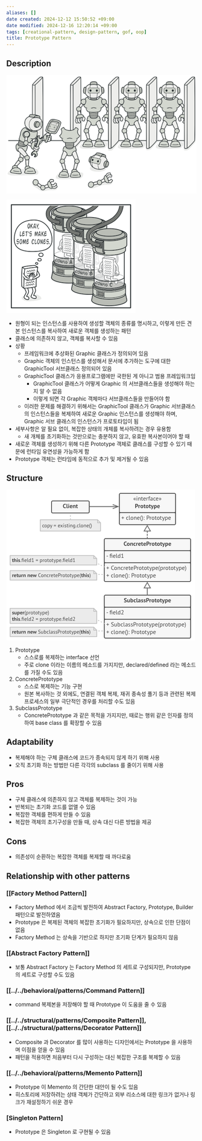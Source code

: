 ```yaml
---
aliases: []
date created: 2024-12-12 15:50:52 +09:00
date modified: 2024-12-16 12:20:14 +09:00
tags: [creational-pattern, design-pattern, gof, oop]
title: Prototype Pattern
---
```


## Description

![Untitled](../../../../../_assets/oop/Untitled%2037.png)

![Untitled](../../../../../_assets/oop/Untitled%2038.png)

- 원형이 되는 인스턴스를 사용하여 생성할 객체의 종류를 명시하고, 이렇게 만든 견본 인스턴스를 복사하여 새로운 객체를 생성하는 패턴
- 클래스에 의존하지 않고, 객체를 복사할 수 있음
- 상황
  - 프레임워크에 추상화된 Graphic 클래스가 정의되어 있음
  - Graphic 객체의 인스턴스를 생성해서 문서에 추가하는 도구에 대한 GraphicTool 서브클래스 정의되어 있음
  - GraphicTool 클래스가 응용프로그램에만 국한된 게 아니고 범용 프레임워크임
    - GraphicTool 클래스가 어떻게 Graphic 의 서브클래스들을 생성해야 하는지 알 수 없음
    - 이렇게 되면 각 Graphic 객체마다 서브클래스들을 만들어야 함
  - 이러한 문제를 해결하기 위해서는 GraphicTool 클래스가 Graphic 서브클래스의 인스턴스들을 복제하여 새로운 Graphic 인스턴스를 생성해야 하며, Graphic 서브 클래스의 인스턴스가 프로토타입이 됨
- 세부사항은 알 필요 없이, 복잡한 상태의 개체를 복사하려는 경우 유용함
  - 새 개체를 초기화하는 것만으로는 충분하지 않고, 유효한 복사본이어야 할 때
- 새로운 객체를 생성하기 위해 다른 Prototype 객체로 클래스를 구성할 수 있기 때문에 런타임 유연성을 가능하게 함
- Prototype 객체는 런타임에 동적으로 추가 및 제거될 수 있음

## Structure

![Untitled](../../../../../_assets/oop/Untitled%2039.png)

1. Prototype
   - 스스로를 복제하는 interface 선언
   - 주로 clone 이라는 이름의 메소드를 가지지만, declared/defined 라는 메소드를 가질 수도 있음
2. ConcretePrototype
   - 스스로 복제하는 기능 구현
   - 원본 복사하는 것 외에도, 연결된 객체 복제, 재귀 종속성 풀기 등과 관련된 복제 프로세스의 일부 극단적인 경우를 처리할 수도 있음
3. SubclassPrototype
   - ConcretePrototype 과 같은 목적을 가지지만, 때로는 행위 같은 인자를 정의하여 base class 를 확장할 수 있음

## Adaptability

- 복제해야 하는 구체 클래스에 코드가 종속되지 않게 하기 위해 사용
- 오직 초기화 하는 방법만 다른 각각의 subclass 를 줄이기 위해 사용

## Pros

- 구체 클래스에 의존하지 않고 객체를 복제하는 것이 가능
- 반복되는 초기화 코드를 없앨 수 있음
- 복잡한 객체를 편하게 만들 수 있음
- 복잡한 객체의 초기구성을 만들 때, 상속 대신 다른 방법을 제공

## Cons

- 의존성이 순환하는 복잡한 객체를 복제할 때 까다로움

## Relationship with other patterns

### [[Factory Method Pattern]]

- Factory Method 에서 조금씩 발전하여 Abstract Factory, Prototype, Builder 패턴으로 발전하였음
- Prototype 은 복제된 객체의 복잡한 초기화가 필요하지만, 상속으로 인한 단점이 없음
- Factory Method 는 상속을 기반으로 하지만 초기화 단계가 필요하지 않음

### [[Abstract Factory Pattern]]

- 보통 Abstract Factory 는 Factory Method 의 세트로 구성되지만, Prototype 의 세트로 구성할 수도 있음

### [[../../behavioral/patterns/Command Pattern]]

- command 복제본을 저장해야 할 때 Prototype 이 도움을 줄 수 있음

### [[../../structural/patterns/Composite Pattern]], [[../../structural/patterns/Decorator Pattern]]

- Composite 과 Decorator 를 많이 사용하는 디자인에서는 Prototype 을 사용하며 이점을 얻을 수 있음
- 패턴을 적용하면 처음부터 다시 구성하는 대신 복잡한 구조를 복제할 수 있음

### [[../../behavioral/patterns/Memento Pattern]]

- Prototype 이 Memento 의 간단한 대안이 될 수도 있음
- 히스토리에 저장하려는 상태 객체가 간단하고 외부 리소스에 대한 링크가 없거나 링크가 재설정하기 쉬운 경우

### [Singleton Pattern]

- Prototype 은 Singleton 로 구현될 수 있음
